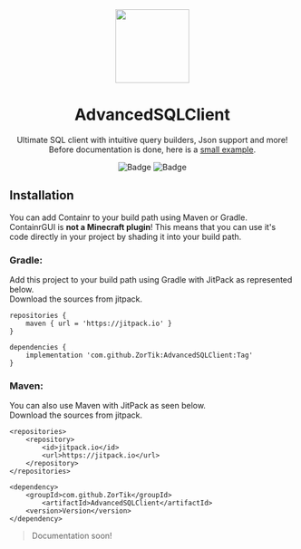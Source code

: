 <div align="center">
<img src="https://user-images.githubusercontent.com/67344817/201498814-84314078-3f88-4930-aec1-d3f437e5c9e8.png" width="130px">

# AdvancedSQLClient
Ultimate SQL client with intuitive query builders, Json support and more!<br>
Before documentation is done, here is a <a href="https://github.com/ZorTik/AdvancedSQLClient/blob/master/core/src/main/java/me/zort/sqllib/Example.java">small example</a>.

![Badge](https://img.shields.io/jitpack/version/com.github.ZorTik/AdvancedSQLClient?style=for-the-badge) ![Badge](https://img.shields.io/github/license/ZorTik/AdvancedSQLClient?style=for-the-badge)
</div>



<!--<p align="center">
<img src="https://user-images.githubusercontent.com/67344817/183105393-af39026f-b059-4096-a880-1fe0e93eeeee.png" width="100%"></img>
</p>-->

## Installation
You can add Containr to your build path using Maven or Gradle. ContainrGUI is **not a Minecraft plugin**! This means that you can use it's code directly in your project by shading it into your build path.

### Gradle:
Add this project to your build path using Gradle with JitPack as represented below.<br>Download the sources from jitpack.
```
repositories {
	maven { url = 'https://jitpack.io' }
}
```
```
dependencies {
	implementation 'com.github.ZorTik:AdvancedSQLClient:Tag'
}
```

### Maven:
You can also use Maven with JitPack as seen below.<br>Download the sources from jitpack.
```
<repositories>
	<repository>
		<id>jitpack.io</id>
		<url>https://jitpack.io</url>
	</repository>
</repositories>
```
```
<dependency>
	<groupId>com.github.ZorTik</groupId>
		<artifactId>AdvancedSQLClient</artifactId>
	<version>Version</version>
</dependency>
```

> Documentation soon!
